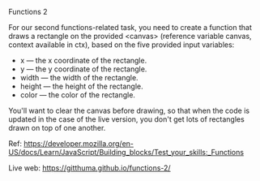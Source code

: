 Functions 2

For our second functions-related task, you need to create a function that draws a rectangle on the provided &lt;canvas&gt; (reference variable canvas, context available in ctx), based on the five provided input variables:

- x — the x coordinate of the rectangle.
- y — the y coordinate of the rectangle.
- width — the width of the rectangle.
- height — the height of the rectangle.
- color — the color of the rectangle.

You'll want to clear the canvas before drawing, so that when the code is updated in the case of the live version, you don't get lots of rectangles drawn on top of one another.

Ref: https://developer.mozilla.org/en-US/docs/Learn/JavaScript/Building_blocks/Test_your_skills:_Functions

Live web: https://gitthuma.github.io/functions-2/
